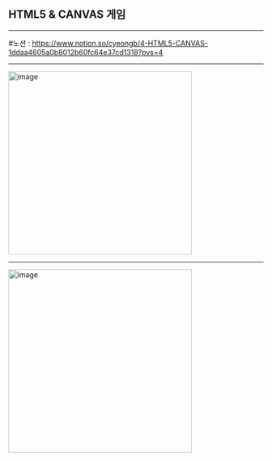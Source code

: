 ## HTML5 & CANVAS 게임
---
#노션 :
https://www.notion.so/cyeongb/4-HTML5-CANVAS-1ddaa4605a0b8012b60fc64e37cd1318?pvs=4


---
<img width="362" alt="image" src="https://github.com/user-attachments/assets/b23124b6-7468-4e50-a1f0-da27cb0024ec" />

------

<img width="362" alt = "image" src="https://github.com/user-attachments/assets/ccb097a9-ee60-40ff-abe5-60100d5a288e" />

